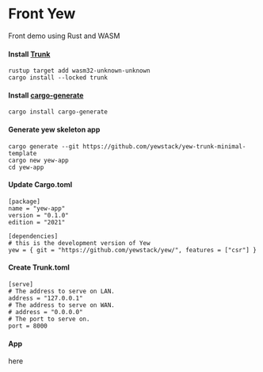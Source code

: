 # Front Yew
Front demo using Rust and WASM

#### Install [Trunk](https://trunkrs.dev/)
```Script
rustup target add wasm32-unknown-unknown
cargo install --locked trunk
```

#### Install [cargo-generate](https://github.com/cargo-generate/cargo-generate)
```Script
cargo install cargo-generate
```

#### Generate yew skeleton app
```Script
cargo generate --git https://github.com/yewstack/yew-trunk-minimal-template
cargo new yew-app
cd yew-app
```
#### Update Cargo.toml
```Script
[package]
name = "yew-app"
version = "0.1.0"
edition = "2021"

[dependencies]
# this is the development version of Yew
yew = { git = "https://github.com/yewstack/yew/", features = ["csr"] }
```
#### Create Trunk.toml
```Script
[serve]
# The address to serve on LAN.
address = "127.0.0.1"
# The address to serve on WAN.
# address = "0.0.0.0"
# The port to serve on.
port = 8000
```

#### App
here
